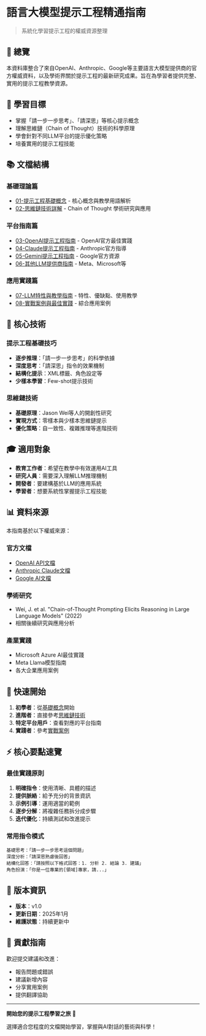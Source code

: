 # 語言大模型提示工程精通指南

> 系統化學習提示工程的權威資源整理

## 📖 總覽

本資料庫整合了來自OpenAI、Anthropic、Google等主要語言大模型提供商的官方權威資料，以及學術界關於提示工程的最新研究成果。旨在為學習者提供完整、實用的提示工程教學資源。

## 🎯 學習目標

- 掌握「請一步一步思考」、「請深思」等核心提示概念
- 理解思維鏈（Chain of Thought）技術的科學原理
- 學會針對不同LLM平台的提示優化策略
- 培養實用的提示工程技能

## 📚 文檔結構

### 基礎理論篇
- [01-提示工程基礎概念](./01-提示工程基礎概念.md) - 核心概念與教學用語解析
- [02-思維鏈技術詳解](./02-思維鏈技術詳解.md) - Chain of Thought 學術研究與應用

### 平台指南篇
- [03-OpenAI提示工程指南](./03-OpenAI提示工程指南.md) - OpenAI官方最佳實踐
- [04-Claude提示工程指南](./04-Claude提示工程指南.md) - Anthropic官方指導
- [05-Gemini提示工程指南](./05-Gemini提示工程指南.md) - Google官方資源
- [06-其他LLM提供商指南](./06-其他LLM提供商指南.md) - Meta、Microsoft等

### 應用實踐篇
- [07-LLM特性與教學指南](./07-LLM特性與教學指南.md) - 特性、優缺點、使用教學
- [08-實戰案例與最佳實踐](./08-實戰案例與最佳實踐.md) - 綜合應用案例

## 🔧 核心技術

### 提示工程基礎技巧
- **逐步推理**：「請一步一步思考」的科學依據
- **深度思考**：「請深思」指令的效果機制
- **結構化提示**：XML標籤、角色設定等
- **少樣本學習**：Few-shot提示技術

### 思維鏈技術
- **基礎原理**：Jason Wei等人的開創性研究
- **實現方式**：零樣本與少樣本思維鏈提示
- **優化策略**：自一致性、複雜推理等進階技術

## 🎓 適用對象

- **教育工作者**：希望在教學中有效運用AI工具
- **研究人員**：需要深入理解LLM推理機制
- **開發者**：要建構基於LLM的應用系統
- **學習者**：想要系統性掌握提示工程技能

## 📊 資料來源

本指南基於以下權威來源：

### 官方文檔
- [OpenAI API文檔](https://platform.openai.com/docs/guides/prompt-engineering)
- [Anthropic Claude文檔](https://docs.anthropic.com/en/docs/build-with-claude/prompt-engineering/overview)
- [Google AI文檔](https://ai.google.dev/gemini-api/docs/prompting-strategies)

### 學術研究
- Wei, J. et al. "Chain-of-Thought Prompting Elicits Reasoning in Large Language Models" (2022)
- 相關後續研究與應用分析

### 產業實踐
- Microsoft Azure AI最佳實踐
- Meta Llama模型指南
- 各大企業應用案例

## 🚀 快速開始

1. **初學者**：從[基礎概念](./01-提示工程基礎概念.md)開始
2. **進階者**：直接參考[思維鏈技術](./02-思維鏈技術詳解.md)
3. **特定平台用戶**：查看對應的平台指南
4. **實踐者**：參考[實戰案例](./08-實戰案例與最佳實踐.md)

## ⚡ 核心要點速覽

### 最佳實踐原則
1. **明確指令**：使用清晰、具體的描述
2. **提供脈絡**：給予充分的背景資訊
3. **示例引導**：運用適當的範例
4. **逐步分解**：將複雜任務拆分成步驟
5. **迭代優化**：持續測試和改進提示

### 常用指令模式
```
基礎思考：「請一步一步思考這個問題」
深度分析：「請深思熟慮後回答」
結構化回答：「請按照以下格式回答：1. 分析 2. 結論 3. 建議」
角色扮演：「你是一位專業的[領域]專家，請...」
```

## 📝 版本資訊

- **版本**：v1.0
- **更新日期**：2025年1月
- **維護狀態**：持續更新中

## 🤝 貢獻指南

歡迎提交建議和改進：
- 報告問題或錯誤
- 建議新增內容
- 分享實用案例
- 提供翻譯協助

---

**開始您的提示工程學習之旅** 🎯

選擇適合您程度的文檔開始學習，掌握與AI對話的藝術與科學！